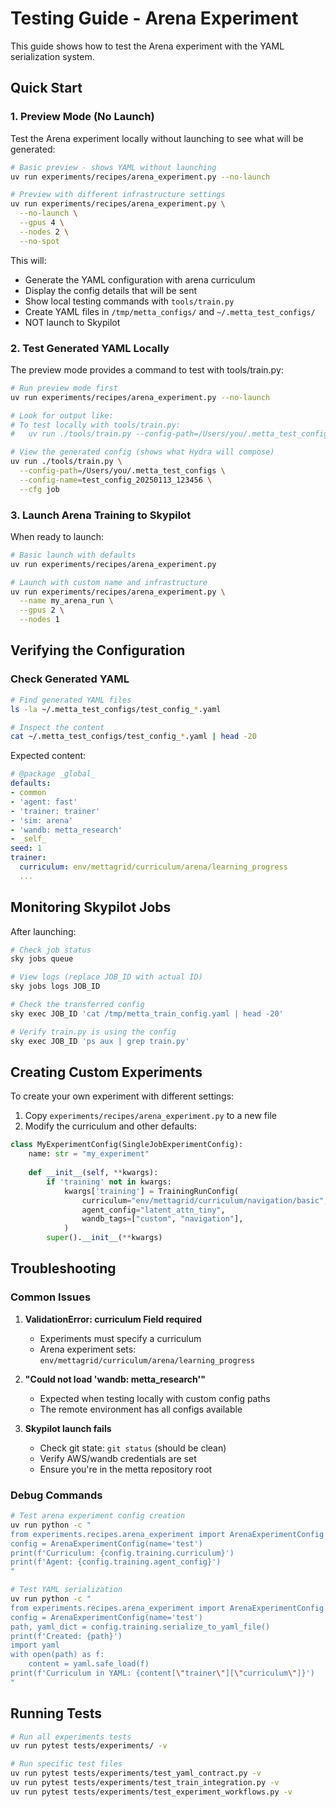# Testing Guide - Arena Experiment

This guide shows how to test the Arena experiment with the YAML serialization system.

## Quick Start

### 1. Preview Mode (No Launch)

Test the Arena experiment locally without launching to see what will be generated:

```bash
# Basic preview - shows YAML without launching
uv run experiments/recipes/arena_experiment.py --no-launch

# Preview with different infrastructure settings
uv run experiments/recipes/arena_experiment.py \
  --no-launch \
  --gpus 4 \
  --nodes 2 \
  --no-spot
```

This will:
- Generate the YAML configuration with arena curriculum
- Display the config details that will be sent
- Show local testing commands with `tools/train.py`
- Create YAML files in `/tmp/metta_configs/` and `~/.metta_test_configs/`
- NOT launch to Skypilot

### 2. Test Generated YAML Locally

The preview mode provides a command to test with tools/train.py:

```bash
# Run preview mode first
uv run experiments/recipes/arena_experiment.py --no-launch

# Look for output like:
# To test locally with tools/train.py:
#   uv run ./tools/train.py --config-path=/Users/you/.metta_test_configs --config-name=test_config_20250113_123456

# View the generated config (shows what Hydra will compose)
uv run ./tools/train.py \
  --config-path=/Users/you/.metta_test_configs \
  --config-name=test_config_20250113_123456 \
  --cfg job
```

### 3. Launch Arena Training to Skypilot

When ready to launch:

```bash
# Basic launch with defaults
uv run experiments/recipes/arena_experiment.py

# Launch with custom name and infrastructure
uv run experiments/recipes/arena_experiment.py \
  --name my_arena_run \
  --gpus 2 \
  --nodes 1
```

## Verifying the Configuration

### Check Generated YAML

```bash
# Find generated YAML files
ls -la ~/.metta_test_configs/test_config_*.yaml

# Inspect the content
cat ~/.metta_test_configs/test_config_*.yaml | head -20
```

Expected content:
```yaml
# @package _global_
defaults:
- common
- 'agent: fast'
- 'trainer: trainer'
- 'sim: arena'
- 'wandb: metta_research'
- _self_
seed: 1
trainer:
  curriculum: env/mettagrid/curriculum/arena/learning_progress
  ...
```

## Monitoring Skypilot Jobs

After launching:

```bash
# Check job status
sky jobs queue

# View logs (replace JOB_ID with actual ID)
sky jobs logs JOB_ID

# Check the transferred config
sky exec JOB_ID 'cat /tmp/metta_train_config.yaml | head -20'

# Verify train.py is using the config
sky exec JOB_ID 'ps aux | grep train.py'
```

## Creating Custom Experiments

To create your own experiment with different settings:

1. Copy `experiments/recipes/arena_experiment.py` to a new file
2. Modify the curriculum and other defaults:

```python
class MyExperimentConfig(SingleJobExperimentConfig):
    name: str = "my_experiment"
    
    def __init__(self, **kwargs):
        if 'training' not in kwargs:
            kwargs['training'] = TrainingRunConfig(
                curriculum="env/mettagrid/curriculum/navigation/basic",
                agent_config="latent_attn_tiny",
                wandb_tags=["custom", "navigation"],
            )
        super().__init__(**kwargs)
```

## Troubleshooting

### Common Issues

1. **ValidationError: curriculum Field required**
   - Experiments must specify a curriculum
   - Arena experiment sets: `env/mettagrid/curriculum/arena/learning_progress`

2. **"Could not load 'wandb: metta_research'"**
   - Expected when testing locally with custom config paths
   - The remote environment has all configs available

3. **Skypilot launch fails**
   - Check git state: `git status` (should be clean)
   - Verify AWS/wandb credentials are set
   - Ensure you're in the metta repository root

### Debug Commands

```bash
# Test arena experiment config creation
uv run python -c "
from experiments.recipes.arena_experiment import ArenaExperimentConfig
config = ArenaExperimentConfig(name='test')
print(f'Curriculum: {config.training.curriculum}')
print(f'Agent: {config.training.agent_config}')
"

# Test YAML serialization
uv run python -c "
from experiments.recipes.arena_experiment import ArenaExperimentConfig
config = ArenaExperimentConfig(name='test')
path, yaml_dict = config.training.serialize_to_yaml_file()
print(f'Created: {path}')
import yaml
with open(path) as f:
    content = yaml.safe_load(f)
print(f'Curriculum in YAML: {content[\"trainer\"][\"curriculum\"]}')
"
```

## Running Tests

```bash
# Run all experiments tests
uv run pytest tests/experiments/ -v

# Run specific test files
uv run pytest tests/experiments/test_yaml_contract.py -v
uv run pytest tests/experiments/test_train_integration.py -v
uv run pytest tests/experiments/test_experiment_workflows.py -v
```
